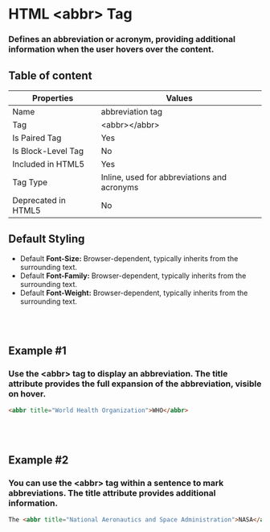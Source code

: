 # HTML &lt;abbr&gt; Tag

### Defines an abbreviation or acronym, providing additional information when the user hovers over the content.



## Table of content


| Properties            | Values                                                               |
|---------------------|----------------------------------------------------------------------|
| Name                | abbreviation tag                                                |
| Tag                 | &lt;abbr&gt;&lt;/abbr&gt;                                            |
| Is Paired Tag       | Yes                                                  |
| Is Block-Level Tag  | No                                |
| Included in HTML5   | Yes     |
| Tag Type            | Inline, used for abbreviations and acronyms     |
| Deprecated in HTML5 | No     |


## Default Styling


-	Default **Font-Size:** Browser-dependent, typically inherits from the surrounding text.
-	Default **Font-Family:** Browser-dependent, typically inherits from the surrounding text.
-	Default **Font-Weight:** Browser-dependent, typically inherits from the surrounding text.


<br>
<br>

## Example #1
### Use the &lt;abbr&gt; tag to display an abbreviation. The title attribute provides the full expansion of the abbreviation, visible on hover.
```html
<abbr title="World Health Organization">WHO</abbr>
``` 
<br>
<br>

## Example #2
### You can use the &lt;abbr&gt; tag within a sentence to mark abbreviations. The title attribute provides additional information.
```html
The <abbr title="National Aeronautics and Space Administration">NASA</abbr> mission was successful.
``` 
<br>
<br>

